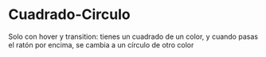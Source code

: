 # Cuadrado-Circulo
Solo con hover y transition: tienes un cuadrado de un color, y cuando pasas el ratón por encima, se cambia a un círculo de otro color
